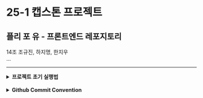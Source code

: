 # 25-1 캡스톤 프로젝트

## 플리 포 유 - 프론트엔드 레포지토리

14조 조규진, 하지명, 한지우  
...

---

<details>
<summary><b>프로젝트 초기 실행법</b></summary>
<div markdown="2">

#### 1. 프로젝트 clone해오기

```shell
git clone https://github.com/Capstone-25-1/PlayList4U_FrontEnd.git
```

#### 2. 패키지 설치

```shell
npm install
```

#### 3. localhost에서 실행

```shell
npm run dev
```

</div>
</details><br/>

<details>
<summary><b>Github Commit Convention</b></summary>
<div markdown="1">

| **Tag Name** | **Description**                      |
| ------------ | ------------------------------------ |
| `Feat`       | 새로운 기능 구현                     |
| `Fix`        | 버그, 오류 수정                      |
| `Design`     | CSS 등 디자인 변경                   |
| `Docs`       | 문서 수정                            |
| `Test`       | 테스트 코드 추가 및 업데이트         |
| `Chore`      | 코드 수정, 내부 파일 수정            |
| `Del`        | 불필요한 코드, 파일 삭제             |
| `Refactor`   | 코드 리팩토링                        |
| `Merge`      | 다른 브랜치 Merge할 때 사용          |
| `Add`        | 라이브러리 추가, 새로운 파일 생성 등 |
| `Rename`     | 파일 이름 변경                       |
| `move`       | 프로젝트 내 파일이나 코드의 이동     |

</div>
</details>
